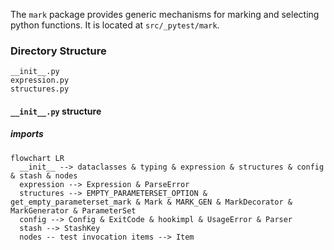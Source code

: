 The `mark` package provides generic mechanisms for marking and selecting python functions.
It is located at `src/_pytest/mark`.

### Directory Structure
```
__init__.py
expression.py
structures.py
```
#### `__init__.py` structure
##### imports
```mermaid
flowchart LR
  __init__ --> dataclasses & typing & expression & structures & config & stash & nodes
  expression --> Expression & ParseError
  structures --> EMPTY_PARAMETERSET_OPTION & get_empty_parameterset_mark & Mark & MARK_GEN & MarkDecorator & MarkGenerator & ParameterSet
  config --> Config & ExitCode & hookimpl & UsageError & Parser
  stash --> StashKey
  nodes -- test invocation items --> Item
```






